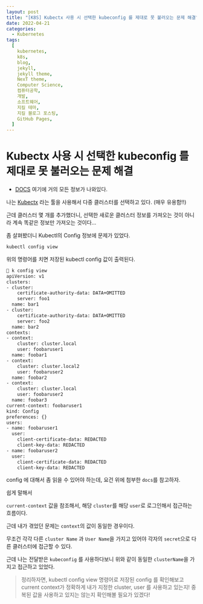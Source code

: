 ```yaml
---
layout: post
title: "[K8S] Kubectx 사용 시 선택한 kubeconfig 를 제대로 못 불러오는 문제 해결"
date: 2022-04-21
categories:
  - Kubernetes
tags:
  [
    kubernetes,
    k8s,
    blog,
    jekyll,
    jekyll theme,
    NexT theme,
    Computer Science,
    컴퓨터공학,
    개발,
    소프트웨어,
    지킬 테마,
    지킬 블로그 포스팅,
    GitHub Pages,
  ]
---
```


# Kubectx 사용 시 선택한 kubeconfig 를 제대로 못 불러오는 문제 해결

- [DOCS](https://kubernetes.io/ko/docs/tasks/access-application-cluster/configure-access-multiple-clusters/) 여기에 거의 모든 정보가 나와있다.

나는 [Kubectx](https://github.com/ahmetb/kubectx) 라는 툴을 사용해서 다중 클러스터를 선택하고 있다. (매우 유용함!!)

근데 클러스터 몇 개를 추가했더니, 선택한 새로운 클러스터 정보를 가져오는 것이 아니라 계속 똑같은 정보만 가져오는 것이다...

좀 살펴봤더니 Kubectl의 Config 정보에 문제가 있었다.

```bash
kubectl config view
```

위의 명령어를 치면 저장된 kubectl config 값이 출력된다.

```bash
 k config view
apiVersion: v1
clusters:
- cluster:
    certificate-authority-data: DATA+OMITTED
    server: foo1
  name: bar1
- cluster:
    certificate-authority-data: DATA+OMITTED
    server: foo2
  name: bar2
contexts:
- context:
    cluster: cluster.local
    user: foobaruser1
  name: foobar1
- context:
    cluster: cluster.local2
    user: foobaruser2
  name: foobar2
- context:
    cluster: cluster.local
    user: foobaruser2
  name: foobar3
current-context: foobaruser1
kind: Config
preferences: {}
users:
- name: foobaruser1
  user:
    client-certificate-data: REDACTED
    client-key-data: REDACTED
- name: foobaruser2
  user:
    client-certificate-data: REDACTED
    client-key-data: REDACTED
```

config 에 대해서 좀 읽을 수 있어야 하는데, 요건 위에 첨부한 `docs`를 참고하자.

쉽게 말해서

`current-context` 값을 참조해서, 해당 `cluster`를 해당 `user`로 로그인해서 접근하는 흐름이다.

근데 내가 겪었던 문제는 `context`의 값이 동일한 경우이다.

무조건 각각 다른 `cluster Name` 과 `User Name`을 가지고 있어야 각자의 `secret`으로 다른 클러스터에 접근할 수 있다.

근데 나는 전달받은 `kubeconfig` 를 사용하다보니 위와 같이 동일한 `clusterName`을 가지고 접근하고 있었다.

> 정리하자면, kubectl config view 명령어로 저장된 config 를 확인해보고 current context가 정확하게 내가 지정한 cluster, user 를 사용하고 있는지! 중복된 값을 사용하고 있지는 않는지 확인해볼 필요가 있겠다!
